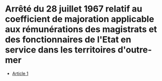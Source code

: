 # Arrêté du 28 juillet 1967 relatif au coefficient de majoration applicable aux rémunérations des magistrats et des fonctionnaires de l'Etat en service dans les territoires d'outre-mer

- [Article 1](article-1.md)
